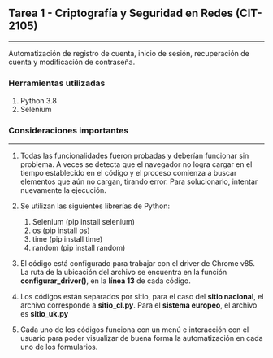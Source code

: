 ## Tarea 1 - Criptografía y Seguridad en Redes (CIT-2105)
--- 

Automatización de registro de cuenta, inicio de sesión, recuperación de cuenta y modificación de contraseña.

### Herramientas utilizadas
1. Python 3.8
2. Selenium

### Consideraciones importantes
---
1. Todas las funcionalidades fueron probadas y deberían funcionar sin problema. A veces se detecta que el navegador no logra cargar en el tiempo establecido en el código y el proceso comienza a buscar elementos que aún no cargan, tirando error. Para solucionarlo, intentar nuevamente la ejecución.
   
2. Se utilizan las siguientes librerías de Python:
   1. Selenium (pip install selenium)
   2. os (pip install os)
   3. time (pip install time)
   4. random (pip install random)

3. El código está configurado para trabajar con el driver de Chrome v85. La ruta de la ubicación del archivo se encuentra en la función **configurar_driver()**, en la **línea 13** de cada código.

4. Los códigos están separados por sitio, para el caso del **sitio nacional**, el archivo corresponde a **sitio_cl.py**. Para el **sistema europeo**, el archivo es **sitio_uk.py**

5. Cada uno de los códigos funciona con un menú e interacción con el usuario para poder visualizar de buena forma la automatización en cada uno de los formularios.




